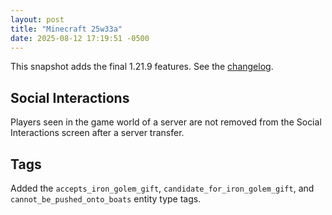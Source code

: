 ```yaml
---
layout: post
title: "Minecraft 25w33a"
date: 2025-08-12 17:19:51 -0500
---
```


This snapshot adds the final 1.21.9 features. See the [changelog](https://www.minecraft.net/en-us/article/minecraft-snapshot-25w33a).

## Social Interactions

Players seen in the game world of a server are not removed from the Social Interactions screen after a server transfer.

## Tags

Added the `accepts_iron_golem_gift`, `candidate_for_iron_golem_gift`, and `cannot_be_pushed_onto_boats` entity type tags.

